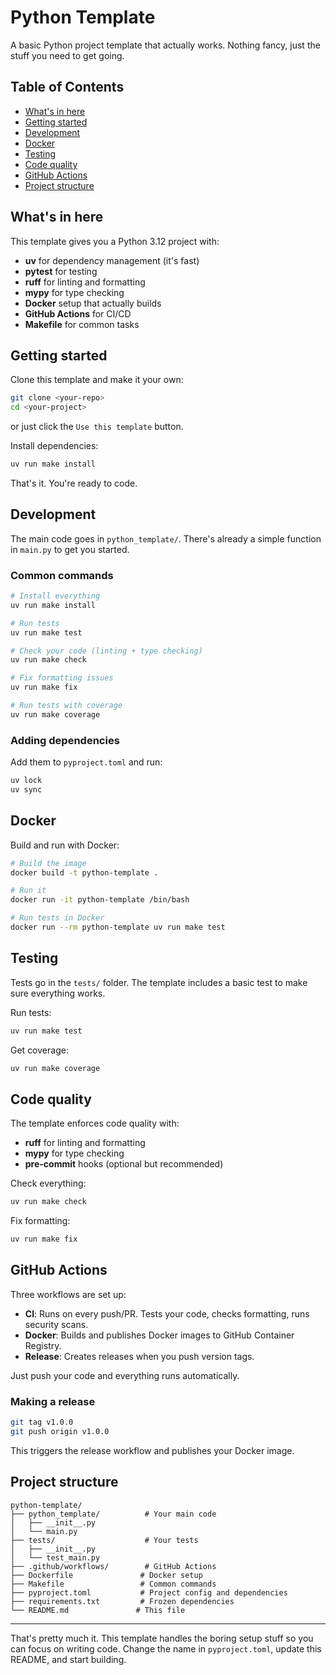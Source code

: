 # Python Template

A basic Python project template that actually works. Nothing fancy, just the stuff you need to get going.

## Table of Contents

- [What's in here](#whats-in-here)
- [Getting started](#getting-started)
- [Development](#development)
- [Docker](#docker)
- [Testing](#testing)
- [Code quality](#code-quality)
- [GitHub Actions](#github-actions)
- [Project structure](#project-structure)

## What's in here

This template gives you a Python 3.12 project with:

- **uv** for dependency management (it's fast)
- **pytest** for testing
- **ruff** for linting and formatting
- **mypy** for type checking
- **Docker** setup that actually builds
- **GitHub Actions** for CI/CD
- **Makefile** for common tasks

## Getting started

Clone this template and make it your own:

```bash
git clone <your-repo>
cd <your-project>
```

or just click the `Use this template` button.

Install dependencies:

```bash
uv run make install
```

That's it. You're ready to code.

## Development

The main code goes in `python_template/`. There's already a simple function in `main.py` to get you started.

### Common commands

```bash
# Install everything
uv run make install

# Run tests
uv run make test

# Check your code (linting + type checking)
uv run make check

# Fix formatting issues
uv run make fix

# Run tests with coverage
uv run make coverage
```

### Adding dependencies

Add them to `pyproject.toml` and run:

```bash
uv lock
uv sync
```

## Docker

Build and run with Docker:

```bash
# Build the image
docker build -t python-template .

# Run it
docker run -it python-template /bin/bash

# Run tests in Docker
docker run --rm python-template uv run make test
```

## Testing

Tests go in the `tests/` folder. The template includes a basic test to make sure everything works.

Run tests:

```bash
uv run make test
```

Get coverage:

```bash
uv run make coverage
```

## Code quality

The template enforces code quality with:

- **ruff** for linting and formatting
- **mypy** for type checking
- **pre-commit** hooks (optional but recommended)

Check everything:

```bash
uv run make check
```

Fix formatting:

```bash
uv run make fix
```

## GitHub Actions

Three workflows are set up:

- **CI**: Runs on every push/PR. Tests your code, checks formatting, runs security scans.
- **Docker**: Builds and publishes Docker images to GitHub Container Registry.
- **Release**: Creates releases when you push version tags.

Just push your code and everything runs automatically.

### Making a release

```bash
git tag v1.0.0
git push origin v1.0.0
```

This triggers the release workflow and publishes your Docker image.

## Project structure

```
python-template/
├── python_template/          # Your main code
│   ├── __init__.py
│   └── main.py
├── tests/                    # Your tests
│   ├── __init__.py
│   └── test_main.py
├── .github/workflows/        # GitHub Actions
├── Dockerfile               # Docker setup
├── Makefile                 # Common commands
├── pyproject.toml           # Project config and dependencies
├── requirements.txt         # Frozen dependencies
└── README.md               # This file
```

---

That's pretty much it. This template handles the boring setup stuff so you can focus on writing code. Change the name in `pyproject.toml`, update this README, and start building. 